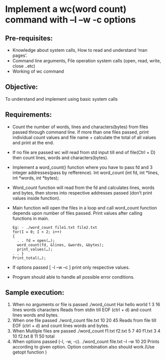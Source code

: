 # Implement a wc(word count) command with –l –w -c options
## Pre-requisites:

* Knowledge about system calls, How to read and understand ‘man pages’.
* Command line arguments, File operation system calls (open, read, write, close ..etc)
* Working of wc command

## Objective:
To understand and implement using basic system calls

## Requirements:
* Count the number of words, lines and characters(bytes) from files passed through command line. If more than one files passed, print individual count values and file name + calculate the total of all values and print at the end.
* If no file are passed wc will read from std input till end of file(Ctrl + D) then count lines, words and characters(bytes).
* Implement a word_count() function where you have to pass fd and 3 integer addresses(pass by refference). Int word_count (int fd, int *lines, int *words, int *bytes);
* Word_count function will read from the fd and calculates lines, words and bytes, then stores into respective addresses passed (don’t print values inside function).
* Main function will open the files in a loop and call word_count function depends upon number of files passed. Print values after calling functions in main.
      
      Eg: - ./word_count file1.txt file2.txt  
      for(I = 0; I < 2; i++)
      {
      	. . fd = open(…);
        word_count(fd, &lines, &words, &bytes);
      	print_values(…);
      . . }
      Print_total(…);

* If options passed [ -l –w –c ] print only respective values.
* Program should able to handle all possible error conditions.

## Sample execution:
1. When no arguments or file is  passed 
	./word_count
	Hai hello world
	1 3 16 lines words characters
    Reads from stdin till EOF (ctrl + d) and count lines words and bytes.
2. When one file passed
	./word_count file.txt
 	10 20 45
     Reads from file till EOF (ctrl + d) and count lines words and bytes.
3. When Mutilple files are passed
	./word_count f1.txt f2.txt
	5 7 40 f1.txt
	3 4 10 f2.txt
	8 11 50 total
4. When options passed (-l, -w, -c).
	./word_count file.txt –l –w
	10 20
     Prints according to given option. Option combination also should work.(Use getopt function )

